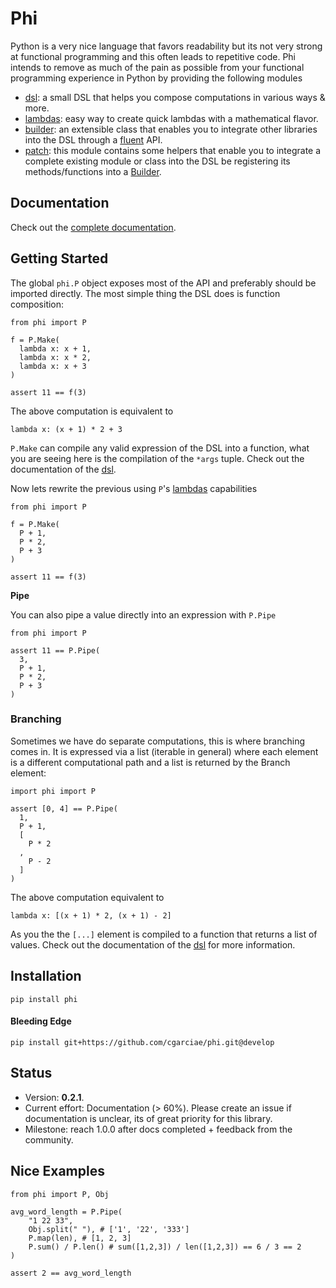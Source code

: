# Phi
Python is a very nice language that favors readability but its not very strong at functional programming and this often leads to repetitive code. Phi intends to remove as much of the pain as possible from your functional programming experience in Python by providing the following modules

* [dsl](https://cgarciae.github.io/phi/dsl.m.html): a small DSL that helps you compose computations in various ways & more.
* [lambdas](https://cgarciae.github.io/phi/lambdas.m.html): easy way to create quick lambdas with a mathematical flavor.
* [builder](https://cgarciae.github.io/phi/builder.m.html): an extensible class that enables you to integrate other libraries into the DSL through a [fluent](https://en.wikipedia.org/wiki/Fluent_interface) API.
* [patch](https://cgarciae.github.io/phi/patch.m.html): this module contains some helpers that enable you to integrate a complete existing module or class into the DSL be registering its methods/functions into a [Builder](https://cgarciae.github.io/phi/builder.m.html#phi.builder.Builder).

## Documentation
Check out the [complete documentation](https://cgarciae.github.io/phi/).

## Getting Started
The global `phi.P` object exposes most of the API and preferably should be imported directly. The most simple thing the DSL does is function composition:

    
    from phi import P
    
    f = P.Make(
      lambda x: x + 1,
      lambda x: x * 2,
      lambda x: x + 3
    )
    
    assert 11 == f(3)


The above computation is equivalent to

    
    lambda x: (x + 1) * 2 + 3


`P.Make` can compile any valid expression of the DSL into a function, what you are seeing here is the compilation of the `*args` tuple. Check out the documentation of the [dsl](https://cgarciae.github.io/phi/dsl.m.html).

Now lets rewrite the previous using `P`'s [lambdas](https://cgarciae.github.io/phi/lambdas.m.html) capabilities

    
    from phi import P
    
    f = P.Make(
      P + 1,
      P * 2,
      P + 3
    )
    
    assert 11 == f(3)


**Pipe**

You can also pipe a value directly into an expression with `P.Pipe`

    
    from phi import P
    
    assert 11 == P.Pipe(
      3,
      P + 1,
      P * 2,
      P + 3
    )


### Branching
Sometimes we have do separate computations, this is where branching comes in. It is expressed via a list (iterable in general) where each element is a different computational path and a list is returned by the Branch element:

    
    import phi import P
    
    assert [0, 4] == P.Pipe(
      1,
      P + 1,
      [
        P * 2
      ,
        P - 2
      ]
    )


The above computation equivalent to

    
    lambda x: [(x + 1) * 2, (x + 1) - 2]


As you the the `[...]` element is compiled to a function that returns a list of values. Check out the documentation of the [dsl](https://cgarciae.github.io/phi/dsl.m.html) for more information.

## Installation

    pip install phi


#### Bleeding Edge

    pip install git+https://github.com/cgarciae/phi.git@develop

## Status
* Version: **0.2.1**.
* Current effort: Documentation (> 60%). Please create an issue if documentation is unclear, its of great priority for this library.
* Milestone: reach 1.0.0 after docs completed + feedback from the community.

## Nice Examples

    
    from phi import P, Obj
    
    avg_word_length = P.Pipe(
        "1 22 33",
        Obj.split(" "), # ['1', '22', '333']
        P.map(len), # [1, 2, 3]
        P.sum() / P.len() # sum([1,2,3]) / len([1,2,3]) == 6 / 3 == 2
    )
    
    assert 2 == avg_word_length

